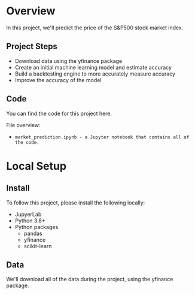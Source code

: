 # Overview
In this project, we'll predict the price of the S&P500 stock market index.

## Project Steps
- Download data using the yfinance package
- Create an initial machine learning model and estimate accuracy
- Build a backtesting engine to more accurately measure accuracy
- Improve the accuracy of the model

## Code

You can find the code for this project here.

File overview:

- `market_prediction.ipynb - a Jupyter notebook that contains all of the code.`

# Local Setup

## Install

To follow this project, please install the following locally:

- JupyerLab
- Python 3.8+
- Python packages
    - pandas
    - yfinance
    - scikit-learn

## Data
We'll download all of the data during the project, using the yfinance package.
